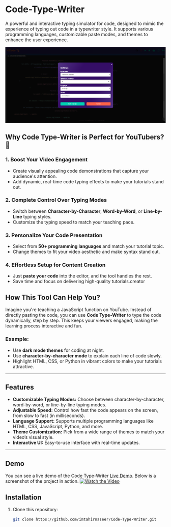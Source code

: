 # Code-Type-Writer

A powerful and interactive typing simulator for code, designed to mimic the experience of typing out code in a typewriter style. It supports various programming languages, customizable paste modes, and themes to enhance the user experience.

![User Interface](code.png)

## **Why Code Type-Writer is Perfect for YouTubers?** 🎥  

### **1. Boost Your Video Engagement**  
- Create visually appealing code demonstrations that capture your audience's attention.  
- Add dynamic, real-time code typing effects to make your tutorials stand out.

### **2. Complete Control Over Typing Modes**  
- Switch between **Character-by-Character**, **Word-by-Word**, or **Line-by-Line** typing styles.  
- Customize the typing speed to match your teaching pace.

### **3. Personalize Your Code Presentation**  
- Select from **50+ programming languages** and match your tutorial topic.  
- Change themes to fit your video aesthetic and make syntax stand out.

### **4. Effortless Setup for Content Creation**  
- Just **paste your code** into the editor, and the tool handles the rest.  
- Save time and focus on delivering high-quality tutorials.creator

## **How This Tool Can Help You?**  

Imagine you're teaching a JavaScript function on YouTube. Instead of directly pasting the code, you can use **Code Type-Writer** to type the code dynamically, step by step. This keeps your viewers engaged, making the learning process interactive and fun.

### **Example:**  
- Use **dark mode themes** for coding at night.  
- Use **character-by-character mode** to explain each line of code slowly.  
- Highlight HTML, CSS, or Python in vibrant colors to make your tutorials attractive.

---

## Features

- **Customizable Typing Modes:** Choose between character-by-character, word-by-word, or line-by-line typing modes.
- **Adjustable Speed:** Control how fast the code appears on the screen, from slow to fast (in milliseconds).
- **Language Support:** Supports multiple programming languages like HTML, CSS, JavaScript, Python, and more.
- **Theme Customization:** Pick from a wide range of themes to match your video’s visual style.
- **Interactive UI:** Easy-to-use interface with real-time updates.

---
## Demo

You can see a live demo of the Code Type-Writer [Live Demo](https://imtahirnaseer.github.io/Code-Type-Writer). Below is a screenshot of the project in action.
[![Watch the Video](https://img.icons8.com/ios/452/video.png)](code.mp4)

## Installation

1. Clone this repository:
   ```bash
   git clone https://github.com/imtahirnaseer/Code-Type-Writer.git
